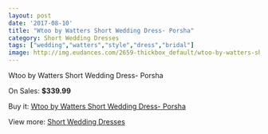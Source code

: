 ```yaml
---
layout: post
date: '2017-08-10'
title: "Wtoo by Watters Short Wedding Dress- Porsha"
category: Short Wedding Dresses
tags: ["wedding","watters","style","dress","bridal"]
image: http://img.eudances.com/2659-thickbox_default/wtoo-by-watters-short-wedding-dress-porsha.jpg
---
```

Wtoo by Watters Short Wedding Dress- Porsha

On Sales: **$339.99**
<a href="https://www.eudances.com/en/short-wedding-dresses/890-wtoo-by-watters-short-wedding-dress-porsha.html"><amp-img layout="responsive" width="600" height="600" src="//img.eudances.com/2659-thickbox_default/wtoo-by-watters-short-wedding-dress-porsha.jpg" alt="Wtoo by Watters Short Wedding Dress- Porsha 0" /></a>
<a href="https://www.eudances.com/en/short-wedding-dresses/890-wtoo-by-watters-short-wedding-dress-porsha.html"><amp-img layout="responsive" width="600" height="600" src="//img.eudances.com/2660-thickbox_default/wtoo-by-watters-short-wedding-dress-porsha.jpg" alt="Wtoo by Watters Short Wedding Dress- Porsha 1" /></a>

Buy it: [Wtoo by Watters Short Wedding Dress- Porsha](https://www.eudances.com/en/short-wedding-dresses/890-wtoo-by-watters-short-wedding-dress-porsha.html "Wtoo by Watters Short Wedding Dress- Porsha")

View more: [Short Wedding Dresses](https://www.eudances.com/en/11-short-wedding-dresses "Short Wedding Dresses")